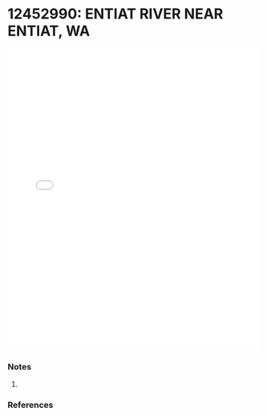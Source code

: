 # 12452990: ENTIAT RIVER NEAR ENTIAT, WA

<iframe src="/_static/stations/12452990_fdc.html" width="100%" height="600" frameborder="0"></iframe>

### Notes
1. 

### References

